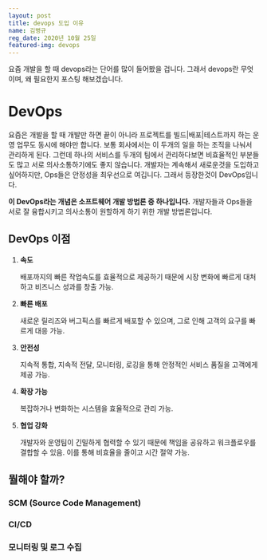 ```yaml
---
layout: post
title: devops 도입 이유
name: 김병규
reg_date: 2020년 10월 25일
featured-img: devops
---
```


요즘 개발을 할 때 devops라는 단어를 많이 들어봤을 겁니다. 그래서 devops란 무엇이며, 왜 필요한지 포스팅 해보겠습니다.

# DevOps
요즘은 개발을 할 때 개발만 하면 끝이 아니라 프로젝트를 빌드|배포|테스트까지 하는 운영 업무도 동시에 해야만 합니다.
보통 회사에서는 이 두개의 일을 하는 조직을 나눠서 관리하게 된다. 그런데 하나의 서비스를 두개의 팀에서 관리하다보면 비효율적인 부분들도 많고 서로 의사소통하기에도 좋지 않습니다.
개발자는 계속해서 새로운것을 도입하고 싶어하지만, Ops들은 안정성을 최우선으로 여깁니다. 그래서 등장한것이 DevOps입니다. 

**이 DevOps라는 개념은 소프트웨어 개발 방법론 중 하나입니다.**
개발자들과 Ops들을 서로 잘 융합시키고 의사소통이 원할하게 하기 위한 개발 방법론입니다.

## DevOps 이점
1. **속도**
   
   배포까지의 빠른 작업속도를 효율적으로 제공하기 때문에 시장 변화에 빠르게 대처하고 비즈니스 성과를 창출 가능.
2. **빠른 배포**
   
   새로운 릴리즈와 버그픽스를 빠르게 배포할 수 있으며, 그로 인해 고객의 요구를 빠르게 대응 가능.
3. **안전성**
   
   지속적 통합, 지속적 전달, 모니터링, 로깅을 통해 안정적인 서비스 품질을 고객에게 제공 가능.
4. **확장 가능**
   
   복잡하거나 변화하는 시스템을 효율적으로 관리 가능.
5. **협업 강화**
   
   개발자와 운영팀이 긴밀하게 협력할 수 있기 때문에 책임을 공유하고 워크플로우를 결합할 수 있음. 이를 통해 비효율을 줄이고 시간 절약 가능.

## 뭘해야 할까?
### SCM (Source Code Management)

### CI/CD

### 모니터링 및 로그 수집

